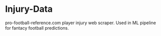 # Injury-Data
pro-football-reference.com player injury web scraper. Used in ML pipeline for fantacy football predictions.
